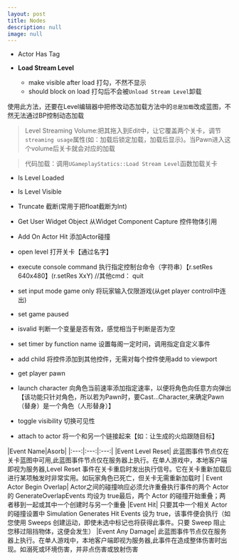 ```yaml
---
layout: post
title: Nodes
description: null
image: null
---
```


- Actor Has Tag

- **Load Stream Level**
    - make visible after load 打勾，不然不显示
    - should block on load 打勾后不会被`Unload Stream Level`卸载

使用此方法，还要在Level编辑器中把修改动态加载方法中的`总是加载`改成蓝图，不然无法通过BP控制动态加载
>Level Streaming Volume:把其拖入到Edit中，让它覆盖两个关卡，调节`streaming usage`属性(如：加载后锁定加载，加载后显示)。当Pawn进入这个volume后关卡就会对应的加载

>代码加载：调用`UGameplayStatics::Load Stream Level`函数加载关卡

- Is Level Loaded
- Is Level Visible

- Truncate    截断(常用于把float截断为Int)

- Get User Widget Object    从Widget Component Capture 控件物体引用

- Add On Actor Hit  添加Actor碰撞

- open level 打开关卡【通过名字】

- execute console command 执行指定控制台命令（字符串）【r.setRes 640x480】(r.setRes XxY) //其他cmd： quit

- set input mode game only 将玩家输入仅限游戏(从get player controll中连出)

- set game paused

- isvalid 判断一个变量是否有效，感觉相当于判断是否为空

- set timer by function name 设置每阁一定时间，调用指定自定义事件

- add child 将控件添加到其他控件，无需对每个控件使用add to viewport

- get player pawn 

- launch character 向角色当前速率添加指定速率，以便将角色向任意方向弹出【该功能只针对角色，所以若为Pawn时，要Cast...Character,来确定Pawn（替身）是一个角色（人形替身）】

- toggle visibility   切换可见性

- attach to actor 将一个和另一个链接起来【如：让生成的火焰跟随目标】


|Event Name|Asorb|
|:---:|:---:|:---:|
|Event Level Reset| 此蓝图事件节点仅在关卡蓝图中可用,此蓝图事件节点仅在服务器上执行。在单人游戏中，本地客户端即视为服务器,Level Reset 事件在关卡重启时发出执行信号。它在关卡重新加载后进行某项触发时非常实用。如玩家角色已死亡，但关卡无需重新加载时
| Event Actor Begin Overlap| Actor之间的碰撞响应必须允许重叠执行事件的两个 Actor 的 GenerateOverlapEvents 均设为 true最后，两个 Actor 的碰撞开始重叠；两者移到一起或其中一个创建时与另一个重叠
|Event Hit| 只要其中一个相关 Actor 的碰撞设置中 Simulation Generates Hit Events 设为 true，该事件便会执行（如您使用 Sweeps 创建运动，即使未选中标记也将获得此事件。只要 Sweep 阻止您移过阻挡物体，这便会发生）
|Event Any Damage| 此蓝图事件节点仅在服务器上执行。在单人游戏中，本地客户端即视为服务器,此事件在造成整体伤害时出现。如溺死或环境伤害，并非点伤害或放射伤害


